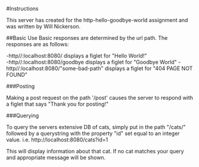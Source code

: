 #Instructions

This server has created for the http-hello-goodbye-world assignment and was written by Will Nickerson.

##Basic Use
Basic responses are determined by the url path. The responses are as follows:

-http//:localhost:8080/ displays a figlet for "Hello World!"  
-http//:localhost:8080/goodbye displays a figlet for "Goodbye World"
-http//:localhost:8080/"some-bad-path" displays a figlet for "404 PAGE NOT FOUND"

###Posting

Making a post request on the path '/post' causes the server to respond with a figlet that says "Thank you for posting!"

###Querying

To query the servers extensive DB of cats, simply put in the path "/cats/" followed by a querystring with the property "id" set equal to an integer value.
  i.e. http://localhost:8080/cats?id=1

This will display information about that cat. If no cat matches your query and appropriate message will be shown.
